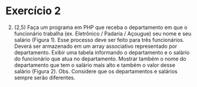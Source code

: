 # Exercício 2

2) (2,5) Faça um programa em PHP que receba o departamento em que o funcionário
trabalha (ex. Eletrônico / Padaria / Açougue) seu nome e seu salário (Figura 1). Esse
processo deve ser feito para três funcionários. Deverá ser armazenado em um array
associativo representado por departamento. Exibir uma tabela informando o
departamento e o salário do funcionário que atua no departamento. Mostrar também o
nome do departamento que tem o salário mais alto e também o valor desse salário
(Figura 2). Obs. Considere que os departamentos e salários sempre serão diferentes.
